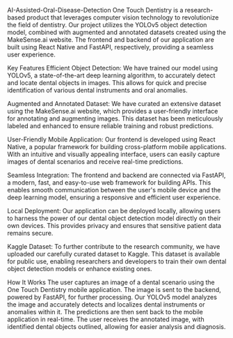 AI-Assisted-Oral-Disease-Detection
One Touch Dentistry is a research-based product that leverages computer vision technology to revolutionize the field of dentistry. Our project utilizes the YOLOv5 object detection model, combined with augmented and annotated datasets created using the MakeSense.ai website. The frontend and backend of our application are built using React Native and FastAPI, respectively, providing a seamless user experience.

Key Features
Efficient Object Detection: We have trained our model using YOLOv5, a state-of-the-art deep learning algorithm, to accurately detect and locate dental objects in images. This allows for quick and precise identification of various dental instruments and oral anomalies.

Augmented and Annotated Dataset: We have curated an extensive dataset using the MakeSense.ai website, which provides a user-friendly interface for annotating and augmenting images. This dataset has been meticulously labeled and enhanced to ensure reliable training and robust predictions.

User-Friendly Mobile Application: Our frontend is developed using React Native, a popular framework for building cross-platform mobile applications. With an intuitive and visually appealing interface, users can easily capture images of dental scenarios and receive real-time predictions.

Seamless Integration: The frontend and backend are connected via FastAPI, a modern, fast, and easy-to-use web framework for building APIs. This enables smooth communication between the user's mobile device and the deep learning model, ensuring a responsive and efficient user experience.

Local Deployment: Our application can be deployed locally, allowing users to harness the power of our dental object detection model directly on their own devices. This provides privacy and ensures that sensitive patient data remains secure.

Kaggle Dataset: To further contribute to the research community, we have uploaded our carefully curated dataset to Kaggle. This dataset is available for public use, enabling researchers and developers to train their own dental object detection models or enhance existing ones.

How It Works
The user captures an image of a dental scenario using the One Touch Dentistry mobile application.
The image is sent to the backend, powered by FastAPI, for further processing.
Our YOLOv5 model analyzes the image and accurately detects and localizes dental instruments or anomalies within it.
The predictions are then sent back to the mobile application in real-time.
The user receives the annotated image, with identified dental objects outlined, allowing for easier analysis and diagnosis.
